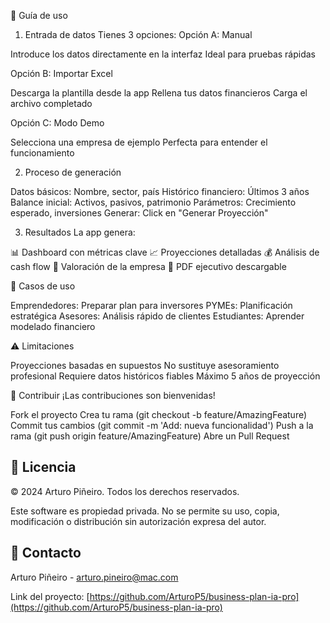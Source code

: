 📖 Guía de uso
1. Entrada de datos
Tienes 3 opciones:
Opción A: Manual

Introduce los datos directamente en la interfaz
Ideal para pruebas rápidas

Opción B: Importar Excel

Descarga la plantilla desde la app
Rellena tus datos financieros
Carga el archivo completado

Opción C: Modo Demo

Selecciona una empresa de ejemplo
Perfecta para entender el funcionamiento

2. Proceso de generación

Datos básicos: Nombre, sector, país
Histórico financiero: Últimos 3 años
Balance inicial: Activos, pasivos, patrimonio
Parámetros: Crecimiento esperado, inversiones
Generar: Click en "Generar Proyección"

3. Resultados
La app genera:

📊 Dashboard con métricas clave
📈 Proyecciones detalladas
💰 Análisis de cash flow
💎 Valoración de la empresa
📄 PDF ejecutivo descargable

🎯 Casos de uso

Emprendedores: Preparar plan para inversores
PYMEs: Planificación estratégica
Asesores: Análisis rápido de clientes
Estudiantes: Aprender modelado financiero

⚠️ Limitaciones

Proyecciones basadas en supuestos
No sustituye asesoramiento profesional
Requiere datos históricos fiables
Máximo 5 años de proyección

🤝 Contribuir
¡Las contribuciones son bienvenidas!

Fork el proyecto
Crea tu rama (git checkout -b feature/AmazingFeature)
Commit tus cambios (git commit -m 'Add: nueva funcionalidad')
Push a la rama (git push origin feature/AmazingFeature)
Abre un Pull Request

## 📝 Licencia

© 2024 Arturo Piñeiro. Todos los derechos reservados.

Este software es propiedad privada. No se permite su uso, copia, modificación o distribución sin autorización expresa del autor.


## 📧 Contacto

Arturo Piñeiro - arturo.pineiro@mac.com

Link del proyecto: [https://github.com/ArturoP5/business-plan-ia-pro](https://github.com/ArturoP5/business-plan-ia-pro)